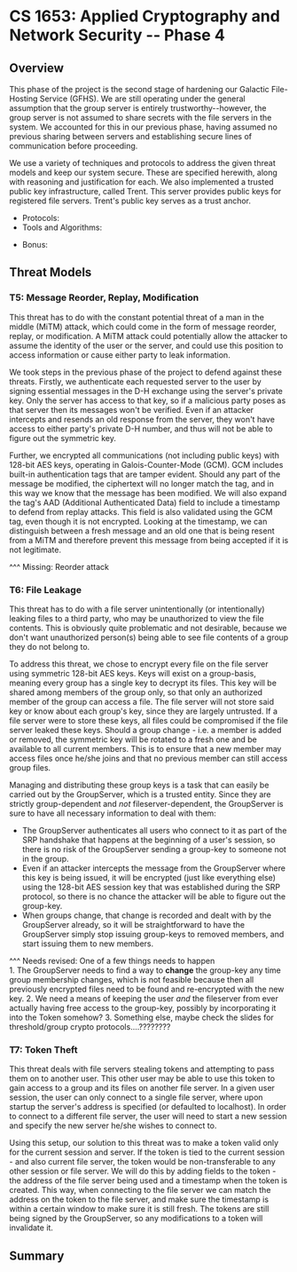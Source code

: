 # CS 1653: Applied Cryptography and Network Security -- Phase 4 #
## Overview ##

This phase of the project is the second stage of hardening our Galactic File-Hosting Service (GFHS). We are still operating under the general assumption that the group server is entirely trustworthy--however, the group server is not assumed to share secrets with the file servers in the system. We accounted for this in our previous phase, having assumed no previous sharing between servers and establishing secure lines of communication before proceeding.  

We use a variety of techniques and protocols to address the given threat models and keep our system secure. These are specified herewith, along with reasoning and justification for each. We also implemented a trusted public key infrastructure, called Trent. This server provides public keys for registered file servers. Trent's public key serves as a trust anchor.

*   Protocols:
*   Tools and Algorithms:
  <!-- RSA-2048
  AES-128
  GCM & GMAC -->
*   Bonus:  

## Threat Models ##
### T5: Message Reorder, Replay, Modification ###
This threat has to do with the constant potential threat of a man in the middle (MiTM) attack, which could come in the form of message reorder, replay, or modification. A MiTM attack could potentially allow the attacker to assume the identity of the user or the server, and could use this position to access information or cause either party to leak information.

We took steps in the previous phase of the project to defend against these threats. Firstly, we authenticate each requested server to the user by signing essential messages in the D-H exchange using the server's private key. Only the server has access to that key, so if a malicious party poses as that server then its messages won't be verified. Even if an attacker intercepts and resends an old response from the server, they won't have access to either party's private D-H number, and thus will not be able to figure out the symmetric key.  

Further, we encrypted all communications (not including public keys) with 128-bit AES keys, operating in Galois-Counter-Mode (GCM). GCM includes built-in authentication tags that are tamper evident. Should any part of the message be modified, the ciphertext will no longer match the tag, and in this way we know that the message has been modified. We will also expand the tag's AAD (Additional Authenticated Data) field to include a timestamp to defend from replay attacks. This field is also validated using the GCM tag, even though it is not encrypted. Looking at the timestamp, we can distinguish between a fresh message and an old one that is being resent from a MiTM and therefore prevent this message from being accepted if it is not legitimate.

^^^ Missing: Reorder attack

### T6: File Leakage ###
This threat has to do with a file server unintentionally (or intentionally) leaking files to a third party, who may be unauthorized to view the file contents. This is obviously quite problematic and not desirable, because we don't want unauthorized person(s) being able to see file contents of a group they do not belong to.

To address this threat, we chose to encrypt every file on the file server using symmetric 128-bit AES keys. Keys will exist on a group-basis, meaning every group has a single key to decrypt its files. This key will be shared among members of the group only, so that only an authorized member of the group can access a file. The file server will not store said key or know about each group's key, since they are largely untrusted. If a file server were to store these keys, all files could be compromised if the file server leaked these keys. Should a group change - i.e. a member is added or removed, the symmetric key will be rotated to a fresh one and be available to all current members. This is to ensure that a new member may access files once he/she joins and that no previous member can still access group files.  

Managing and distributing these group keys is a task that can easily be carried out by the GroupServer, which is a trusted entity. Since they are strictly group-dependent and *not* fileserver-dependent, the GroupServer is sure to have all necessary information to deal with them:  
-   The GroupServer authenticates all users who connect to it as part of the SRP handshake that happens at the beginning of a user's session, so there is no risk of the GroupServer sending a group-key to someone not in the group.  
-   Even if an attacker intercepts the message from the GroupServer where this key is being issued, it will be encrypted (just like everything else) using the 128-bit AES session key that was established during the SRP protocol, so there is no chance the attacker will be able to figure out the group-key.  
-   When groups change, that change is recorded and dealt with by the GroupServer already, so it will be straightforward to have the GroupServer simply stop issuing group-keys to removed members, and start issuing them to new members.  

^^^ Needs revised: One of a few things needs to happen  
    1.  The GroupServer needs to find a way to **change** the group-key any time group membership changes, which is not feasible because then all previously encrypted files need to be found and re-encrypted with the new key.
    2.  We need a means of keeping the user *and* the fileserver from ever actually having free access to the group-key, possibly by incorporating it into the Token somehow?
    3.  Something else, maybe check the slides for threshold/group crypto protocols....????????

### T7: Token Theft ###
<!-- - A token currently contains information about its subject
- When verifying a token, need to bind/auth subject of token to user's identity
- "ensuring that any stolen tokens are usable only on the server at which the theft took place" ???? -->
This threat deals with file servers stealing tokens and attempting to pass them on to another user. This other user may be able to use this token to gain access to a group and its files on another file server. In a given user session, the user can only connect to a single file server, where upon startup the server's address is specified (or defaulted to localhost). In order to connect to a different file server, the user will need to start a new session and specify the new server he/she wishes to connect to.

Using this setup, our solution to this threat was to make a token valid only for the current session and server. If the token is tied to the current session - and also current file server, the token would be non-transferable to any other session or file server. We will do this by adding fields to the token - the address of the file server being used and a timestamp when the token is created. This way, when connecting to the file server we can match the address on the token to the file server, and make sure the timestamp is within a certain window to make sure it is still fresh. The tokens are still being signed by the GroupServer, so any modifications to a token will invalidate it.

## Summary ##
